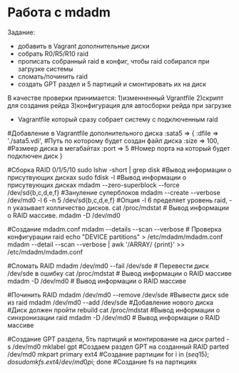 # Работа с mdadm
Задание: 
- добавить в Vagrant дополнительные диски
- собрать R0/R5/R10 raid
- прописать собранный raid в конфиг, чтобы raid собирался при загрузке системы
- сломать/починить raid
- создать GPT раздел и 5 партиций и смонтировать их на диск

В качестве проверки принимается: 
1)изменненный Vgrantfile
2)скрипт для создания рейда
3)конфигурация для автосборки рейда при загрузке
+ Vagrantfile который сразу собрает систему с подключенным raid


#Добавление в Vagrantfile дополнительного диска
:sata5 => {
	:dfile => './sata5.vdi', #Путь по которому будет создан файл диска
	:size => 100, #Размеер диска в мегабайтах
	:port => 5 #Номер порта на который будет подключен диск
}

#Сборка RAID 0/1/5/10
sudo lshw -short | grep disk #Вывод информации о присутвующих дисках
sudo fdisk -l #Вывод информации о присутвующих дисках
mdadm --zero-superblock --force /dev/sd{b,c,d,e,f} #Зануление суперблоков
mdadm --create --verbose /dev/md0 -l 6 -n 5 /dev/sd{b,c,d,e,f} #Опция -l 6 пределяет уровень raid, -n указывает колличество дисков.
cat /proc/mdstat # Вывод информации о RAID массиве.
mdadm -D /dev/md0


#Создание mdadm.conf 
mdadm --details --scan --verbose # Проверка конфигурации raid
echo "DEVICE partitions" > /etc/mdadm/mdadm.conf
mdadm --detail --scan --verbose | awk '/ARRAY/ {print}' >> /etc/mdadm/mdadm.conf 

#Сломать RAID
mdadm /dev/md0 --fail /dev/sde # Перевести диск /dev/sde в ошибку
cat /proc/mdstat # Вывод информации о RAID массиве
mdadm -D /dev/md0 # Вывод информации о RAID массиве

#Починить RAID
mdadm /dev/md0 --remove /dev/sde #Вывести диск sde из raid
mdadm /dev/md0 --add /dev/sde #Добавление нового диска
#Диск должен пройти rebuild
cat /proc/mdstat #Вывод информации о синхронизации raid
mdadm -D /dev/md0 # Вывод информации о RAID массиве

#Создание GPT раздела, 5ть партиций и монтирование на диск
parted -s /dev/md0 mklabel gpt #Создаем раздел GPT на созданный RAID
parted /dev/md0 mkpart primary ext4 #Создание рартиции
for i in $(seq 1 5); do sudo mkfs.ext4 /dev/md0p$i; done #Создание fs на партициях






